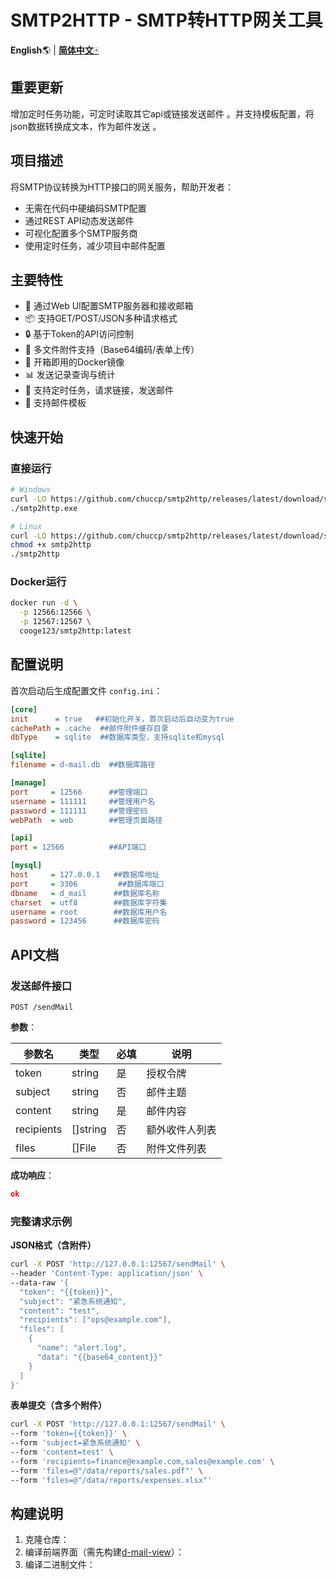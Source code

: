 # SMTP2HTTP - SMTP转HTTP网关工具

**English**🌎 | [**简体中文**🀄](./README_zh.md)

## 重要更新

增加定时任务功能，可定时读取其它api或链接发送邮件 。并支持模板配置，将json数据转换成文本，作为邮件发送 。

## 项目描述

将SMTP协议转换为HTTP接口的网关服务，帮助开发者：

- 无需在代码中硬编码SMTP配置
- 通过REST API动态发送邮件
- 可视化配置多个SMTP服务商
- 使用定时任务，减少项目中邮件配置

## 主要特性

- 🚀 通过Web UI配置SMTP服务器和接收邮箱
- 📦 支持GET/POST/JSON多种请求格式
- 🔒 基于Token的API访问控制
- 📎 多文件附件支持（Base64编码/表单上传）
- 🐳 开箱即用的Docker镜像
- 📊 发送记录查询与统计
- 📅 支持定时任务，请求链接，发送邮件
- 📧 支持邮件模板

## 快速开始

### 直接运行

```bash
# Windows
curl -LO https://github.com/chuccp/smtp2http/releases/latest/download/smtp2http-windows-amd64.tar.gz
./smtp2http.exe

# Linux
curl -LO https://github.com/chuccp/smtp2http/releases/latest/download/smtp2http-linux-amd64.tar.gz
chmod +x smtp2http
./smtp2http
```

### Docker运行

```bash
docker run -d \
  -p 12566:12566 \
  -p 12567:12567 \
  cooge123/smtp2http:latest
```

## 配置说明

首次启动后生成配置文件 `config.ini`：

```ini
[core]
init      = true   ##初始化开关，首次启动后自动变为true 
cachePath = .cache  ##邮件附件缓存目录
dbType    = sqlite  ##数据库类型，支持sqlite和mysql

[sqlite]
filename = d-mail.db  ##数据库路径

[manage]
port     = 12566      ##管理端口   
username = 111111     ##管理用户名    
password = 111111     ##管理密码
webPath  = web        ##管理页面路径

[api]
port = 12566          ##API端口    

[mysql]
host     = 127.0.0.1   ##数据库地址
port     = 3306         ##数据库端口
dbname   = d_mail      ##数据库名称
charset  = utf8        ##数据库字符集
username = root        ##数据库用户名
password = 123456      ##数据库密码
```

## API文档

### 发送邮件接口

`POST /sendMail`

**参数**：

| 参数名        | 类型       | 必填 | 说明      |
|------------|----------|----|---------|
| token      | string   | 是  | 授权令牌    |
| subject    | string   | 否  | 邮件主题    |
| content    | string   | 是  | 邮件内容    |
| recipients | []string | 否  | 额外收件人列表 |
| files      | []File   | 否  | 附件文件列表  |

**成功响应**：

```json
ok
```

### 完整请求示例

**JSON格式（含附件）**

```bash
curl -X POST 'http://127.0.0.1:12567/sendMail' \
--header 'Content-Type: application/json' \
--data-raw '{
  "token": "{{token}}",
  "subject": "紧急系统通知",
  "content": "test",
  "recipients": ["ops@example.com"],
  "files": [
    {
      "name": "alert.log",
      "data": "{{base64_content}}"
    }
  ]
}'
```

**表单提交（含多个附件）**

```bash
curl -X POST 'http://127.0.0.1:12567/sendMail' \
--form 'token={{token}}' \
--form 'subject=紧急系统通知' \
--form 'content=test' \
--form 'recipients=finance@example.com,sales@example.com' \
--form 'files=@"/data/reports/sales.pdf"' \
--form 'files=@"/data/reports/expenses.xlsx"'
```

## 构建说明

1. 克隆仓库：
2. 编译前端界面（需先构建[d-mail-view](https://github.com/chuccp/d-mail-view)）：
3. 编译二进制文件：







        